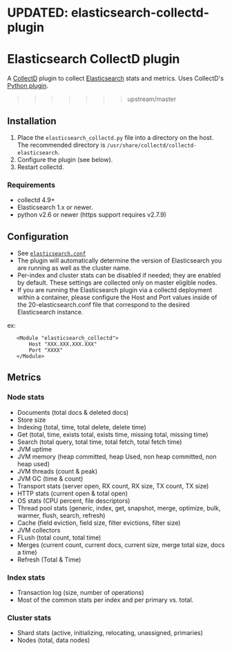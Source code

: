 # UPDATED: elasticsearch-collectd-plugin
# Elasticsearch CollectD plugin

A [CollectD](http://collectd.org) plugin to collect [Elasticsearch](https://github.com/elastic/elasticsearch) stats and metrics. Uses CollectD's [Python plugin](http://collectd.org/documentation/manpages/collectd-python.5.shtml).
>>>>>>> upstream/master

## Installation

 1. Place the `elasticsearch_collectd.py` file into a directory on the host. The recommended directory is `/usr/share/collectd/collectd-elasticsearch`.
 1. Configure the plugin (see below).
 1. Restart collectd.

### Requirements

 * collectd 4.9+
 * Elasticsearch 1.x or newer.
 * python v2.6 or newer (https support requires v2.7.9)

## Configuration

 * See [`elasticsearch.conf`](https://github.com/signalfx/integrations/blob/master/collectd-elasticsearch/20-elasticsearch.conf)
 * The plugin will automatically determine the version of Elasticsearch you are running as well as the cluster name.
 * Per-index and cluster stats can be disabled if needed; they are enabled by default. These settings are collected only on master eligible nodes.
 * If you are running the Elasticsearch plugin via a collectd deployment within a container, please configure the Host and Port values inside of the 20-elasticsearch.conf file that correspond to the desired Elasticsearch instance.

 ex:
```
   <Module "elasticsearch_collectd">
       Host "XXX.XXX.XXX.XXX"
       Port "XXXX"
   </Module>
```

## Metrics

### Node stats

 * Documents (total docs & deleted docs)
 * Store size
 * Indexing (total, time, total delete, delete time)
 * Get (total, time, exists total, exists time, missing total, missing time)
 * Search (total query, total time, total fetch, total fetch time)
 * JVM uptime
 * JVM memory (heap committed, heap Used, non heap committed, non heap used)
 * JVM threads (count & peak)
 * JVM GC (time & count)
 * Transport stats (server open, RX count, RX size, TX count, TX size)
 * HTTP stats (current open & total open)
 * OS stats (CPU percent, file descriptors)
 * Thread pool stats (generic, index, get, snapshot, merge, optimize, bulk, warmer, flush, search, refresh)
 * Cache (field eviction, field size, filter evictions, filter size)
 * JVM collectors
 * FLush (total count, total time)
 * Merges (current count, current docs, current size, merge total size, docs a time)
 * Refresh (Total & Time)

### Index stats

 * Transaction log (size, number of operations)
 * Most of the common stats per index and per primary vs. total.

### Cluster stats

 * Shard stats (active, initializing, relocating, unassigned, primaries)
 * Nodes (total, data nodes)
